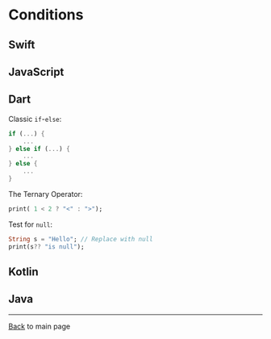 # Conditions

## Swift

## JavaScript

## Dart	

Classic `if`-`else`:

```dart
if (...) {
    ...
} else if (...) {
    ...
} else {
    ...
}
```

The Ternary Operator:

```dart
print( 1 < 2 ? "<" : ">");
```

Test for `null`:

```dart
String s = "Hello"; // Replace with null
print(s?? "is null");
```

## Kotlin	

## Java	

---
[Back](README.md) to main page